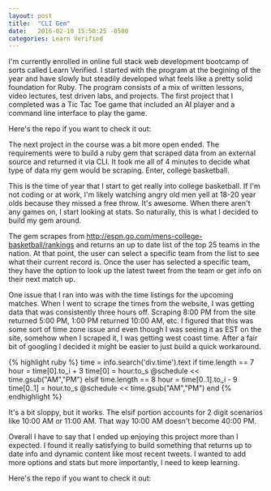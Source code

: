 ```yaml
---
layout: post
title:  "CLI Gem"
date:   2016-02-10 15:50:25 -0500
categories: Learn Verified
---
```


I'm currently enrolled in online full stack web development bootcamp of sorts called Learn Verified.  I started with the program at the begining of the year and have slowly but steadily developed what feels like a pretty solid foundation for Ruby.  The program consists of a mix of written lessons, video lectures, test driven labs, and projects.  The first project that I completed was a Tic Tac Toe game that included an AI player and a command line interface to play the game.  

Here's the repo if you want to check it out:

The next project in the course was a bit more open ended.  The requirements were to build a ruby gem that scraped data from an external source and returned it via CLI.  It took me all of 4 minutes to decide what type of data my gem would be scraping.  Enter, college basketball.

This is the time of year that I start to get really into college basketball.  If I'm not coding or at work, I'm likely watching angry old men yell at 18-20 year olds because they missed a free throw.  It's awesome.  When there aren't any games on, I start looking at stats.  So naturally, this is what I decided to build my gem around.  

The gem scrapes from http://espn.go.com/mens-college-basketball/rankings and returns an up to date list of the top 25 teams in the nation.  At that point, the user can select a specific team from the list to see what their current record is.  Once the user has selected a specific team, they have the option to look up the latest tweet from the team or get info on their next match up.

One issue that I ran into was with the time listings for the upcoming matches.  When I went to scrape the times from the website, I was getting data that was consistently three hours off.  Scraping 8:00 PM from the site returned 5:00 PM, 1:00 PM returned 10:00 AM, etc.  I figured that this was some sort of time zone issue and even though I was seeing it as EST on the site, somehow when I scraped it, I was getting west coast time.  After a fair bit of googling I decided it might be easier to just build a quick workaround.

{% highlight ruby %}
time = info.search('div.time').text
if time.length == 7
	hour = time[0].to_i + 3
	time[0] = hour.to_s
	@schedule << time.gsub("AM","PM")
elsif time.length == 8
	hour = time[0..1].to_i - 9 
	time[0..1] = hour.to_s
	@schedule << time.gsub("AM","PM")
end
{% endhighlight %}

It's a bit sloppy, but it works.  The elsif portion accounts for 2 digit scenarios like 10:00 AM or 11:00 AM.  That way 10:00 AM doesn't become 40:00 PM.

Overall I have to say that I ended up enjoying this project more than I expected.  I found it really satisfying to build something that returns up to date info and dynamic content like most recent tweets.  I wanted to add more options and stats but more importantly, I need to keep learning.  

Here's the repo if you want to check it out:




